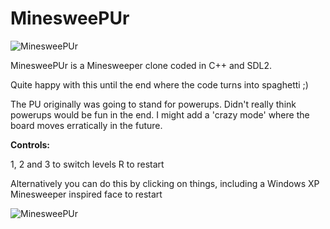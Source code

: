 # MinesweePUr

![MinesweePUr](images/medium50.png)

MinesweePUr is a Minesweeper clone coded in C++ and SDL2.

Quite happy with this until the end where the code turns into spaghetti ;)

The PU originally was going to stand for powerups. Didn't really think powerups would be fun in the end. I might add a 'crazy mode' where the board moves erratically in the future.

**Controls:**

1, 2 and 3 to switch levels
R to restart

Alternatively you can do this by clicking on things, including a Windows XP Minesweeper inspired face to restart

![MinesweePUr](images/expert.png)